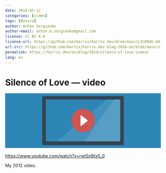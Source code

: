 ```yaml
---
date: 2014-05-12
categories: [video]
tags: [Nature]
author: Anton Sergienko
author-email: anton.b.sergienko@gmail.com
license: CC BY 4.0
license-url: https://github.com/Harrix/harrix.dev/blob/main/LICENSE.md
url-src: https://github.com/Harrix/harrix.dev-blog-2014-en/blob/main/silence-of-love-video/silence-of-love-video.md
permalink: https://harrix.dev/en/blog/2014/silence-of-love-video/
lang: en
---
```


# Silence of Love — video

![Featured image](featured-image.svg)

<https://www.youtube.com/watch?v=rwISnBtx5_0>

My 2012 video.
